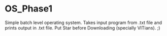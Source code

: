 # OS_Phase1
Simple batch level operating system. Takes input program from .txt file and prints output in .txt file.
Put Star before Downloading (specially VITians). ;)
